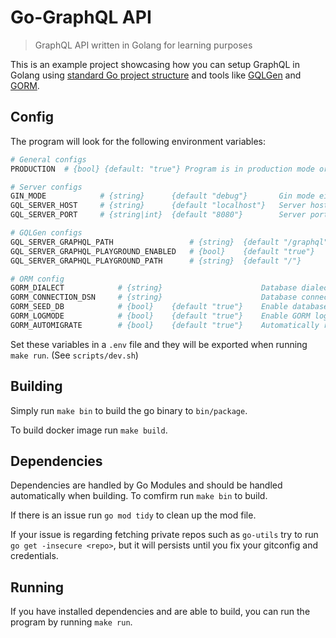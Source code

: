 # Go-GraphQL API

> GraphQL API written in Golang for learning purposes

This is an example project showcasing how you can setup GraphQL in Golang using [standard Go project structure](https://github.com/golang-standards/project-layout) and tools like [GQLGen](https://github.com/99designs/gqlgen) and [GORM](https://gorm.io/).

## Config

The program will look for the following environment variables:

```bash
# General configs
PRODUCTION  # {bool} {default: "true"} Program is in production mode or is running i a cluster etc...

# Server configs
GIN_MODE            # {string}      {default "debug"}       Gin mode either release or debug
GQL_SERVER_HOST     # {string}      {default "localhost"}   Server host
GQL_SERVER_PORT     # {string|int}  {default "8080"}        Server port

# GQLGen configs
GQL_SERVER_GRAPHQL_PATH                 # {string}  {default "/graphql"}    Endpoint path to GraphQL API
GQL_SERVER_GRAPHQL_PLAYGROUND_ENABLED   # {bool}    {default "true"}        Enable GraphQL playground interface
GQL_SERVER_GRAPHQL_PLAYGROUND_PATH      # {string}  {default "/"}           Endpoint path to GraphQL playground

# ORM config
GORM_DIALECT            # {string}                      Database dialect i.e postgres, mysql, etc...
GORM_CONNECTION_DSN     # {string}                      Database connection string i.e "postgres://user:password@dbhost/dbname?sslmode=disable"
GORM_SEED_DB            # {bool}    {default "true"}    Enable database seeding on run
GORM_LOGMODE            # {bool}    {default "true"}    Enable GORM log mode
GORM_AUTOMIGRATE        # {bool}    {default "true"}    Automatically run migrations on run
```

Set these variables in a `.env` file and they will be exported when running `make run`. (See `scripts/dev.sh`)

## Building

Simply run `make bin` to build the go binary to `bin/package`.

To build docker image run `make build`.

## Dependencies

Dependencies are handled by Go Modules and should be handled automatically when building. To comfirm run `make bin` to build.

If there is an issue run `go mod tidy` to clean up the mod file.

If your issue is regarding fetching private repos such as `go-utils` try to run `go get -insecure <repo>`, but it will persists until you fix your gitconfig and credentials.

## Running

If you have installed dependencies and are able to build, you can run the program by running `make run`.
